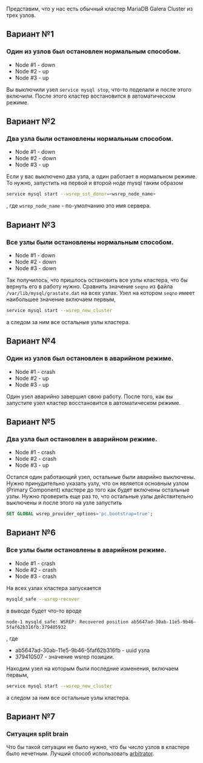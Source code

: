 <!-- 
.. title: Как восстановить Galera Cluster for MySQL
.. slug: how-to-recover-a-galera-cluster
.. date: 2016-02-20 15:24:51 UTC+03:00
.. tags: mysql, galera
.. category: mysql
.. link: 
.. description: 
.. type: text
-->

Представим, что у нас есть обычный кластер MariaDB Galera Cluster из трех узлов.

## Вариант №1 ##
### Один из узлов был остановлен нормальным способом. ###
* Node #1 - down
* Node #2 - up
* Node #3 - up

Вы выключили узел `service mysql stop`, что-то поделали и после этого включили. После этого кластер востановится в автоматическом режиме.

## Вариант №2 ##
### Два узла были остановлены нормальным способом. ###
* Node #1 - down
* Node #2 - down
* Node #3 - up

Если у вас выключено два узла, а один работает в нормальном режиме. То нужно, запустить на первой и второй ноде mysql таким образом
```sh
service mysql start --wsrep_sst_donor=<wsrep_node_name>
```
, где `wsrep_node_name` - по-умолчанию это имя сервера.

## Вариант №3 ##
### Все узлы были остановлены нормальным способом. ###
* Node #1 - down
* Node #2 - down
* Node #3 - down

Так получилось, что пришлось остановить все узлы кластера, что бы вернуть его в работу нужно. Сравнить значение `seqno` из файла `/var/lib/mysql/grastate.dat` на всех узлах. Узел на котором  `seqno` имеет наибольшее значение включаем первым,
```sh
service mysql start --wsrep_new_cluster
```
а следом за ним все остальные узлы кластера. 

## Вариант №4 ##
### Один из узлов был остановлен в аварийном режиме. ###
* Node #1 - crash
* Node #2 - up
* Node #3 - up

Один узел аварийно завершил свою работу. После того, как вы запустите узел кластер восстановится в автоматическом режиме.

## Вариант №5 ##
### Два узла был остановлен в аварийном режиме. ###
* Node #1 - crash
* Node #2 - crash
* Node #3 - up

Остался один работающий узел, остальные были аварийно выключены. Нужно принудительно указать узлу, что он является основным узлом (Primary Component) кластере до того как будет включены остальные узлы. Нужно проверить еще раз то, что остальные узлы действительно выключены и после этого на узле запустить 
```sql
SET GLOBAL wsrep_provider_options='pc.bootstrap=true';
```

## Вариант №6 ##
### Все узлы были остановлены в аварийном режиме. ###
* Node #1 - crash
* Node #2 - crash
* Node #3 - crash

На всех узлах кластера запускается  
```sh
mysqld_safe --wsrep-recover
```
в выводе будет что-то вроде 
```
node-1 mysqld_safe: WSREP: Recovered position ab5647ad-30ab-11e5-9b46-5faf62b316fb:379405932
```
, где 

* ab5647ad-30ab-11e5-9b46-5faf62b316fb - uuid узла
* 379410507 - значение wsrep позиции. 

Находим узел на которым были последние изменения, включаем первым,
```sh
service mysql start --wsrep_new_cluster
```
 а следом за ним все остальные узлы кластера.

## Вариант №7 ##
###  Ситуация split brain ###
Что бы такой ситуации не было нужно, что бы число узлов в кластере было нечетным. Лучший способ использовать [arbitrator](http://galeracluster.com/documentation-webpages/arbitrator.html).

­